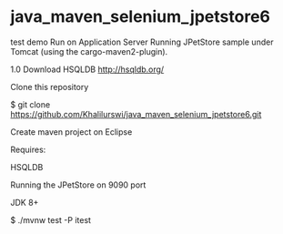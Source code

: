 # java_maven_selenium_jpetstore6
test demo
Run on Application Server
Running JPetStore sample under Tomcat (using the cargo-maven2-plugin).

1.0 Download HSQLDB http://hsqldb.org/ 

Clone this repository

$ git clone https://github.com/Khalilurswi/java_maven_selenium_jpetstore6.git

Create maven project on Eclipse

Requires:

HSQLDB

Running the JPetStore on 9090 port

JDK 8+

$ ./mvnw test -P itest

